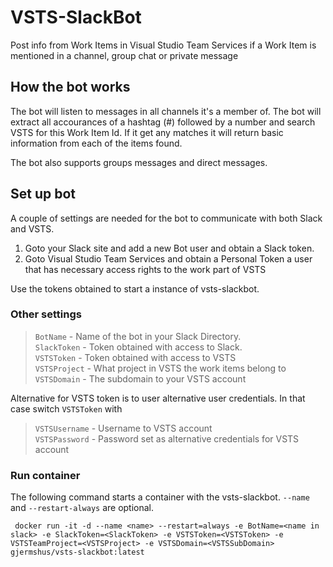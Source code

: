 # VSTS-SlackBot
Post info from Work Items in Visual Studio Team Services if a Work Item is mentioned in a channel, group chat or private message

## How the bot works
The bot will listen to messages in all channels it's a member of. The bot will extract all accourances of a hashtag (#) followed by a number and search VSTS for this Work Item Id. If it get any matches it will return basic information from each of the items found.

The bot also supports groups messages and direct messages.

## Set up bot
A couple of settings are needed for the bot to communicate with both Slack and VSTS. 
1. Goto your Slack site and add a new Bot user and obtain a Slack token.
2. Goto Visual Studio Team Services and obtain a Personal Token a user that has necessary access rights to the work part of VSTS

Use the tokens obtained to start a instance of vsts-slackbot.

### Other settings
> `BotName` - Name of the bot in your Slack Directory.   
`SlackToken` - Token obtained with access to Slack.  
`VSTSToken` - Token obtained with access to VSTS  
`VSTSProject` - What project in VSTS the work items belong to  
`VSTSDomain` - The subdomain to your VSTS account

Alternative for VSTS token is to user alternative user credentials. In that case switch `VSTSToken` with  
> `VSTSUsername` - Username to VSTS account  
`VSTSPassword` - Password set as alternative credentials for VSTS account

### Run container
The following command starts a container with the vsts-slackbot. `--name` and `--restart-always` are optional.

```
 docker run -it -d --name <name> --restart=always -e BotName=<name in slack> -e SlackToken=<SlackToken> -e VSTSToken=<VSTSToken> -e VSTSTeamProject=<VSTSProject> -e VSTSDomain=<VSTSSubDomain> gjermshus/vsts-slackbot:latest

```

